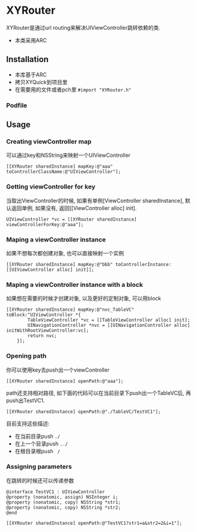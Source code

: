 # XYRouter
XYRouter是通过url routing来解决UIViewController跳转依赖的类.
* 本类采用ARC

## Installation
* 本库基于ARC
* 拷贝XYQuick到项目里
* 在需要用的文件或者pch里 `#import "XYRouter.h"`

### Podfile

## Usage
### Creating viewController map
可以通过key和NSString来映射一个UIViewController

```
[[XYRouter sharedInstance] mapKey:@"aaa" toControllerClassName:@"UIViewController"];
```
### Getting viewController for key
当取出ViewController的时候, 如果有单例[ViewController sharedInstance], 默认返回单例, 如果没有, 返回[[ViewController alloc] init].

```
UIViewController *vc = [[XYRouter sharedInstance] viewControllerForKey:@"aaa"];
```

### Maping a viewController instance
如果不想每次都创建对象, 也可以直接映射一个实例

```
[[XYRouter sharedInstance] mapKey:@"bbb" toControllerInstance:[[UIViewController alloc] init]];
```

### Maping a viewController instance with a block
如果想在需要的时候才创建对象, 以及更好的定制对象, 可以用block

```
[[XYRouter sharedInstance] mapKey:@"nvc_TableVC" toBlock:^UIViewController *{
        TableViewController *vc = [[TableViewController alloc] init];
        UINavigationController *nvc = [[UINavigationController alloc] initWithRootViewController:vc];
        return nvc;
    }];
```

### Opening path
你可以使用key去push出一个viewController

```
[[XYRouter sharedInstance] openPath:@"aaa"];
```
path还支持相对路径, 如下面的代码可以在当前目录下push出一个TableVC后, 再push出TestVC1.

```
[[XYRouter sharedInstance] openPath:@"./TableVC/TestVC1"];

```

目前支持这些描述:

* 在当前目录push  `./`
* 在上一个目录push `../`
*  在根目录根push ` /`

### Assigning parameters
在跳转的时候还可以传递参数

```
@interface TestVC1 : UIViewController
@property (nonatomic, assign) NSInteger i;
@property (nonatomic, copy) NSString *str1;
@property (nonatomic, copy) NSString *str2;
@end

[[XYRouter sharedInstance] openPath:@"TestVC1?str1=a&str2=2&i=1"];
```



